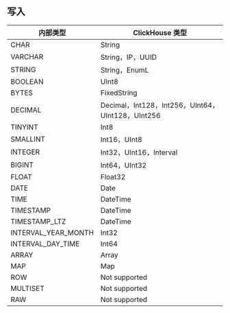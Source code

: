 ## 写入

| 内部类型 | ClickHouse 类型 | 
|---------|---------|
| CHAR	| String| 
| VARCHAR	| String，IP，UUID| 
| STRING	| String，EnumL| 
| BOOLEAN	| UInt8| 
| BYTES| 	FixedString| 
| DECIMAL	| Decimal，Int128，Int256，UInt64，UInt128，UInt256| 
| TINYINT	| Int8| 
| SMALLINT| 	Int16，UInt8| 
| INTEGER| 	Int32，UInt16，Interval| 
| BIGINT| 	Int64，UInt32| 
| FLOAT	| Float32| 
| DATE	| Date| 
| TIME	| DateTime| 
| TIMESTAMP| 	DateTime| 
| TIMESTAMP_LTZ| 	DateTime| 
| INTERVAL_YEAR_MONTH	| Int32| 
| INTERVAL_DAY_TIME| 	Int64| 
| ARRAY	| Array| 
| MAP	| Map| 
| ROW	| Not supported| 
| MULTISET	| Not supported| 
| RAW	| Not supported| 

